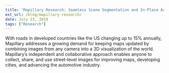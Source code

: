 ```yaml
---
title: 'Mapillary Research: Seamless Scene Segmentation and In-Place Activated BatchNorm'
ext_url: /blog/mapillary-research/
date: July 23, 2019
tags: ["Research"]
---
```

With roads in developed countries like the US changing up to 15% annually, Mapillary addresses a growing demand for keeping maps updated by combining images from any camera into a 3D visualization of the world. Mapillary’s independent and collaborative approach enables anyone to collect, share, and use street-level images for improving maps, developing cities, and advancing the automotive industry.